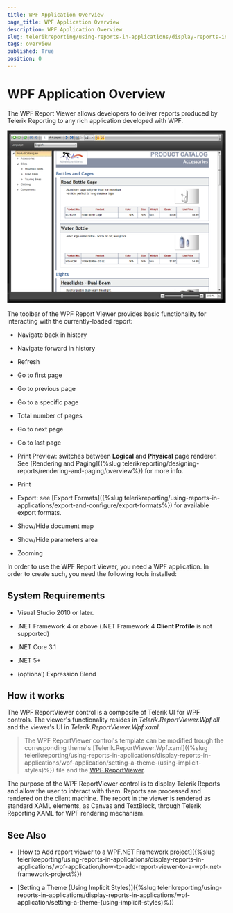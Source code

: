 ```yaml
---
title: WPF Application Overview
page_title: WPF Application Overview
description: WPF Application Overview
slug: telerikreporting/using-reports-in-applications/display-reports-in-applications/wpf-application/overview
tags: overview
published: True
position: 0
---
```


# WPF Application Overview

The WPF Report Viewer allows developers to deliver reports produced by Telerik Reporting to any rich application developed with WPF. 

  ![](images/SilverlightViewer1.png)

The toolbar of the WPF Report Viewer provides basic functionality for interacting with the currently-loaded report: 

* Navigate back in history

* Navigate forward in history

* Refresh

* Go to first page

* Go to previous page

* Go to a specific page

* Total number of pages

* Go to next page

* Go to last page

* Print Preview: switches between __Logical__ and __Physical__ page renderer. See [Rendering and Paging]({%slug telerikreporting/designing-reports/rendering-and-paging/overview%}) for more info. 

* Print

* Export: see [Export Formats]({%slug telerikreporting/using-reports-in-applications/export-and-configure/export-formats%}) for available export formats. 

* Show/Hide document map

* Show/Hide parameters area

* Zooming

In order to use the WPF Report Viewer, you need a WPF application. In order to create such, you need the following tools installed: 

## System Requirements

* Visual Studio 2010 or later.

* .NET Framework 4 or above (.NET Framework 4 __Client Profile__ is not supported)

* .NET Core 3.1 

* .NET 5+

* (optional) Expression Blend 

## How it works

The WPF ReportViewer control is a composite of Telerik UI for WPF controls. The viewer's functionality resides in _Telerik.ReportViewer.Wpf.dll_ and the viewer's UI in _Telerik.ReportViewer.Wpf.xaml_. 

> The WPF ReportViewer control's template can be modified trough the corresponding theme's [Telerik.ReportViewer.Wpf.xaml]({%slug telerikreporting/using-reports-in-applications/display-reports-in-applications/wpf-application/setting-a-theme-(using-implicit-styles)%}) file and the [WPF ReportViewer](/reporting/api/Telerik.ReportViewer.Wpf.ReportViewer). 

The purpose of the WPF ReportViewer control is to display Telerik Reports and allow the user to interact with them. Reports are processed and rendered on the client machine. The report in the viewer is rendered as standard XAML elements, as Canvas and TextBlock, through Telerik Reporting XAML for WPF rendering mechanism. 

## See Also

* [How to Add report viewer to a WPF.NET Framework project]({%slug telerikreporting/using-reports-in-applications/display-reports-in-applications/wpf-application/how-to-add-report-viewer-to-a-wpf-.net-framework-project%})

* [Setting a Theme (Using Implicit Styles)]({%slug telerikreporting/using-reports-in-applications/display-reports-in-applications/wpf-application/setting-a-theme-(using-implicit-styles)%})
